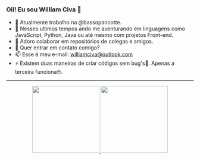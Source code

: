 ### Oii! Eu sou William Civa 👋

- 🔭 Atualmente trabalho na @bassopancotte.
- 🌱 Nesses ultimos tempos ando me aventurando em linguagens como JavaScript, Python, Java ou até mesmo com projetos Front-end.
- 👯 Adoro colaborar em repositórios de colegas e amigos.
- 💬 Quer entrar em contato comigo?
- 📫 Esse é meu e-mail: williamciva@outlook.com
- ⚡ Existem duas maneiras de criar códigos sem bug's🐞. Apenas a terceira funciona🤓.
------------
<div align="center">
  <a href="https://github.com/williamciva">
  <img height="180em" src="https://github-readme-stats.vercel.app/api?username=williamciva&show_icons=true&theme=dracula&include_all_commits=true&count_private=true&title_color=90fc03&text_color=008a49&icon_color=62fc03&bg_color=030500&border_radius=10&border_color=b3fc53"/>
  <img height="180em" src="https://github-readme-stats.vercel.app/api/top-langs/?username=williamciva&layout=compact&langs_count=7&theme=dracula&title_color=90fc03&text_color=008a49&icon_color=62fc03&bg_color=030500&border_radius=10&border_color=b3fc53"/>
</div>

